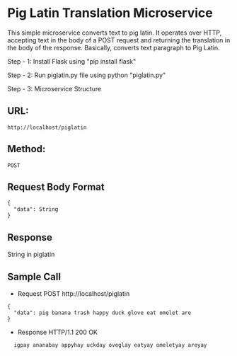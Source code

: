 # Pig Latin Translation Microservice
This simple microservice converts text to pig latin. It operates over HTTP, accepting text in the body of a POST request and returning the translation in the body of the response. Basically, converts text paragraph to Pig Latin.

Step - 1: Install Flask using "pip install flask"

Step - 2: Run piglatin.py file using python "piglatin.py"

Step - 3: Microservice Structure

## URL: 
```
http://localhost/piglatin
```

## Method: 
```
POST
```

## Request Body Format

```
{
  "data": String
}
```

## Response
String in piglatin

## Sample Call
- Request POST http://localhost/piglatin
```
{
  "data": pig banana trash happy duck glove eat omelet are
}
```
- Response HTTP/1.1 200 OK
```
  igpay ananabay appyhay uckday oveglay eatyay omeletyay areyay
```



